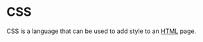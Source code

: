 # CSS
CSS is a language that can be used to add style to an [HTML](/wiki/HTML) page.































 